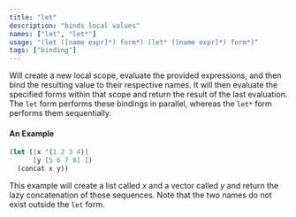 ```yaml
---
title: "let"
description: "binds local values"
names: ["let", "let*"]
usage: "(let ([name expr]*) form*) (let* ([name expr]*) form*)"
tags: ["binding"]
---
```


Will create a new local scope, evaluate the provided expressions, and then bind the resulting value to their respective names. It will then evaluate the specified forms within that scope and return the result of the last evaluation. The `let` form performs these bindings in parallel, whereas the `let*` form performs them sequentially.

#### An Example

```scheme
(let ([x '(1 2 3 4)]
      [y [5 6 7 8] ])
  (concat x y))
```

This example will create a list called _x_ and a vector called _y_ and return the lazy concatenation of those sequences. Note that the two names do not exist outside the `let` form.
